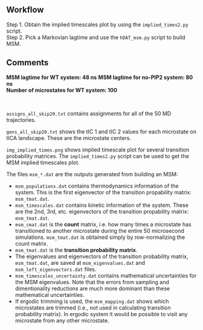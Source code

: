 ## Workflow

Step 1. Obtain the implied timescales plot by using the `implied_times2.py` script.
</br >
Step 2. Pick a Markovian lagtime and use the `hDAT_msm.py` script to build MSM.

## Comments
**MSM lagtime for WT system: 48 ns**
**MSM lagtime for no-PIP2 system: 80 ns**
</br >
**Number of microstates for WT system: 100**

</br >

`assigns_all_skip20.txt` contains assignments for all of the 50 MD trajectories.
</br>

`gens_all_skip20.txt` shows the tIC 1 and tIC 2 values for each microstate on tICA landscape. These are the microstate centers.
</br>

`img_implied_times.png` shows implied timescale plot for several transition probability matrices. 
The `implied_times2.py` script can be used to get the MSM implied timescales plot.
</br>

The files `msm_*.dat` are the outputs generated from building an MSM:
</br>
   * `msm_populations.dat` contains thermodynamics information of the system. This is the first eigenvector of the transition propability matrix: `msm_tmat.dat`.
   * `msm_timescales.dat` contains kinetic information of the system. These are the 2nd, 3rd, etc. eigenvectors of the transition propability matrix: `msm_tmat.dat`.
   * `msm_cmat.dat` is the **count** matrix, i.e. how many times a microstate has transitioned to another microstate during the entire 50 microsecond simulations. 
`msm_tmat.dat` is obtained simply by row-normalizing the count matrix.
   * `msm_tmat.dat` is the **transition probability matrix**.
   * The eigenvalues and eigenvectors of the transition probability matrix, `msm_tmat.dat`, are saved at `msm_eigenvalues.dat` and `msm_left_eigenvectors.dat` files.
   * `msm_timescales_uncertainty.dat` contains mathematical uncertainties for the MSM eigenvalues. Note that the errors from sampling and dimentionality reductions are 
much more dominant than these mathematical uncertainties. 
   * If ergodic trimming is used, the `msm_mapping.dat` shows which microstates are trimmed (i.e., not used in calculating transition probability matrix). 
In ergodic system it would be possible to visit any microstate from any other microstate.    

